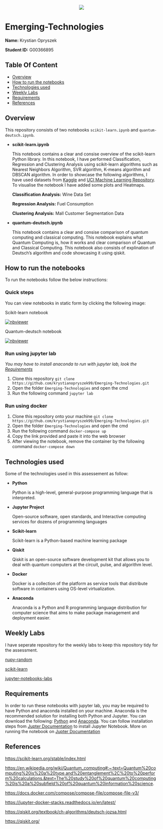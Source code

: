 <p align="center">
  <img src="https://user-images.githubusercontent.com/57759154/140659027-396b5850-35dd-408e-8a57-51adbcfd9bdc.png" />
 </p>

# Emerging-Technologies

**Name:** Krystian Opryszek

**Student ID:** G00366895

## Table Of Content
- [Overview](#Overview)
- [How to run the notebooks](#How-to-run-the-notebooks)
- [Technologies used](#Technologies-used)
- [Weekly Labs](#Weekly-Labs)
- [Requirements](#Requirements)
- [References](#References)

## Overview
This repository consists of two notebooks `scikit-learn.ipynb` and `quantum-deutsch.ipynb`. 

- **scikit-learn.ipynb**

  This notebook contains a clear and consise overview of the scikit-learn Python library. In this notebook, I have performed Classification, Regression and Clustering Analysis using scikit-learn algorithms such as Nearest Neighbors Algorithm, SVR algorithm, K-means algorithm and DBSCAN algorithm. In order to showcase the following algorithms, I have used datasets from [Kaggle](https://www.kaggle.com/) and [UCI Machine Learning Repository](https://archive.ics.uci.edu/ml/datasets/Wine+Quality). To visualise the notebook I have added some plots and Heatmaps.
  
  **Classification Analysis:** Wine Data Set
  
  **Regression Analysis:** Fuel Consumption
  
  **Clustering Analysis:** Mall Customer Segmentation Data

- **quantum-deutsch.ipynb**

  This notebook contains a clear and consise comparison of quantum computing and classical computing. This notebook explains what Quantum Computing is, how it works and clear comparison of Quantum and Classical Computing. This notebook also consists of explination of Deutsch’s algorithm and code showcasing it using qiskit. 

## How to run the notebooks
To run the notebooks follow the below instructions:

### Quick steps

You can view notebooks in static form by clicking the following image:

Scikit-learn notebook

[![nbviewer](https://raw.githubusercontent.com/jupyter/design/master/logos/Badges/nbviewer_badge.svg)](https://nbviewer.org/github/krystianopryszek99/Emerging-Technologies/blob/main/scikit-learn.ipynb)

Quantum-deutsch notebook

[![nbviewer](https://raw.githubusercontent.com/jupyter/design/master/logos/Badges/nbviewer_badge.svg)](https://nbviewer.org/github/krystianopryszek99/Emerging-Technologies/blob/main/quantum-deutsch.ipynb)

### Run using jupyter lab 
*You may have to install anaconda to run with jupyter lab, look the [Requirements](#Requirements)*
1. Clone this repository `git clone https://github.com/krystianopryszek99/Emerging-Technologies.git`
2. Open the folder `Emerging-Technologies` and open the cmd 
3. Run the following command `jupyter lab`

### Run using docker
1. Clone this repository onto your machine `git clone https://github.com/krystianopryszek99/Emerging-Technologies.git`
2. Open the folder `Emerging-Technologies` and open the cmd 
3. Run the following command `docker-compose up`
4. Copy the link provided and paste it into the web browser 
5. After viewing the notebook, remove the container by the following command `docker-compose down`

## Technologies used
Some of the technologies used in this assessement as follow:

- **Python**
  
  Python is a high-level, general-purpose programming language that is interpreted.
  
- **Jupyter Project**
  
  Open-source software, open standards, and Interactive computing services for dozens of programming languages
  
- **Scikit-learn**
  
  Scikit-learn is a Python-based machine learning package
  
- **Qiskit**

  Qiskit is an open-source software development kit that allows you to deal with quantum computers at the circuit, pulse, and algorithm level.
  
- **Docker**

  Docker is a collection of the platform as service tools that distribute software in containers using OS-level virtualization.

- **Anaconda** 

  Anaconda is a Python and R programming language distribution for computer science that aims to make package management and deployment easier.

## Weekly Labs
I have seperate repository for the weekly labs to keep this repository tidy for the assessment.

[nupy-random](https://github.com/krystianopryszek99/numpy-random)

[scikit-learn](https://github.com/krystianopryszek99/scikit-learn)

[jupyter-notebooks-labs](https://github.com/krystianopryszek99/jupyter-notebooks-labs)

## Requirements

In order to run these notebooks with jupyter lab, you may be required to have Python and anaconda installed on your machine. Anaconda is the recommended solution for installing both Python and Jupyter. You can download the following: [Python](https://www.python.org/downloads/) and [Anaconda](https://www.anaconda.com/). You can follow installation steps from [Jupter Documentation](https://test-jupyter.readthedocs.io/en/latest/install.html) to install Jupyter Notebook. More on running the notebook on [Jupter Documentation](https://test-jupyter.readthedocs.io/en/latest/running.html#running)

## References

https://scikit-learn.org/stable/index.html

https://en.wikipedia.org/wiki/Quantum_computing#:~:text=Quantum%20computing%20is%20a%20type,and%20entanglement%2C%20to%20perform%20calculations.&text=The%20study%20of%20quantum%20computing%20is%20a%20subfield%20of%20quantum%20information%20science.

https://docs.docker.com/compose/compose-file/compose-file-v3/

https://jupyter-docker-stacks.readthedocs.io/en/latest/

https://qiskit.org/textbook/ch-algorithms/deutsch-jozsa.html

https://qiskit.org/
